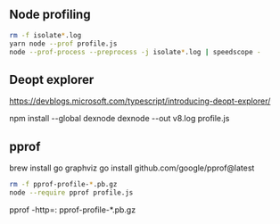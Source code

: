 ## Node profiling

```bash
rm -f isolate*.log
yarn node --prof profile.js
node --prof-process --preprocess -j isolate*.log | speedscope -
```

## Deopt explorer

https://devblogs.microsoft.com/typescript/introducing-deopt-explorer/

npm install --global dexnode
dexnode --out v8.log profile.js

## pprof

brew install go graphviz
go install github.com/google/pprof@latest

```bash
rm -f pprof-profile-*.pb.gz
node --require pprof profile.js
```

pprof -http=: pprof-profile-*.pb.gz